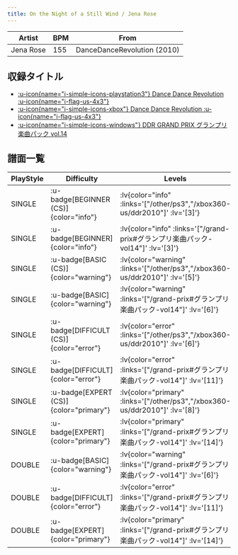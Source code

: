 ```yaml
---
title: On the Night of a Still Wind / Jena Rose
---
```


|Artist|BPM|From|
|------|---|----|
|Jena Rose|155|DanceDanceRevolution (2010)|

## 収録タイトル

- [ :u-icon{name="i-simple-icons-playstation3"} Dance Dance Revolution :u-icon{name="i-flag-us-4x3"} ](/other/ps3)
- [ :u-icon{name="i-simple-icons-xbox"} Dance Dance Revolution :u-icon{name="i-flag-us-4x3"} ](/xbox360-us/ddr2010)
- [ :u-icon{name="i-simple-icons-windows"} DDR GRAND PRIX グランプリ楽曲パック vol.14](/grand-prix#グランプリ楽曲パック-vol14)

## 譜面一覧

|PlayStyle|Difficulty|Levels|Notes|Movie|
|---------|----------|------|-----|-----|
|SINGLE| :u-badge[BEGINNER (CS)]{color="info"} | :lv{color="info" :links='["/other/ps3","/xbox360-us/ddr2010"]' :lv='[3]'} |102/0||
|SINGLE| :u-badge[BEGINNER]{color="info"} | :lv{color="info" :links='["/grand-prix#グランプリ楽曲パック-vol14"]' :lv='[3]'} |86/0||
|SINGLE| :u-badge[BASIC (CS)]{color="warning"} | :lv{color="warning" :links='["/other/ps3","/xbox360-us/ddr2010"]' :lv='[5]'} |159/0||
|SINGLE| :u-badge[BASIC]{color="warning"} | :lv{color="warning" :links='["/grand-prix#グランプリ楽曲パック-vol14"]' :lv='[6]'} |185/32||
|SINGLE| :u-badge[DIFFICULT (CS)]{color="error"} | :lv{color="error" :links='["/other/ps3","/xbox360-us/ddr2010"]' :lv='[6]'} |237/0||
|SINGLE| :u-badge[DIFFICULT]{color="error"} | :lv{color="error" :links='["/grand-prix#グランプリ楽曲パック-vol14"]' :lv='[11]'} |287/75||
|SINGLE| :u-badge[EXPERT (CS)]{color="primary"} | :lv{color="primary" :links='["/other/ps3","/xbox360-us/ddr2010"]' :lv='[8]'} |328/4||
|SINGLE| :u-badge[EXPERT]{color="primary"} | :lv{color="primary" :links='["/grand-prix#グランプリ楽曲パック-vol14"]' :lv='[14]'} |451/99||
|DOUBLE| :u-badge[BASIC]{color="warning"} | :lv{color="warning" :links='["/grand-prix#グランプリ楽曲パック-vol14"]' :lv='[6]'} |185/32||
|DOUBLE| :u-badge[DIFFICULT]{color="error"} | :lv{color="error" :links='["/grand-prix#グランプリ楽曲パック-vol14"]' :lv='[11]'} |287/75||
|DOUBLE| :u-badge[EXPERT]{color="primary"} | :lv{color="primary" :links='["/grand-prix#グランプリ楽曲パック-vol14"]' :lv='[14]'} |432/99||

